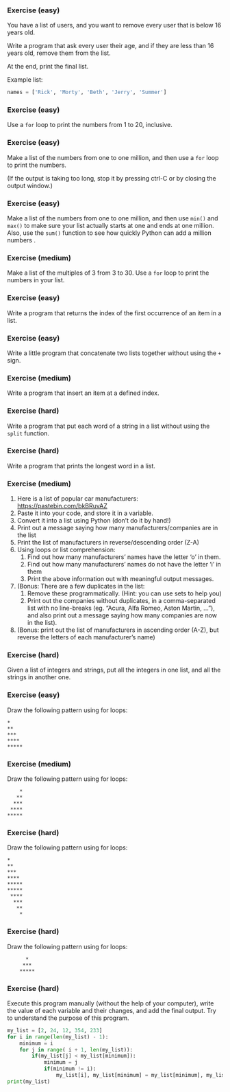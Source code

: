 <!-- Tags=['ForLoop'] -->

### Exercise (easy)
You have a list of users, and you want to remove every user that is below 16 years old.

Write a program that ask every user their age, and if they are less than 16 years old, remove them from the list.

At the end, print the final list.

Example list:
```python
names = ['Rick', 'Morty', 'Beth', 'Jerry', 'Summer']
```

### Exercise (easy)

Use a `for` loop to print the numbers from 1 to 20, inclusive.



### Exercise (easy)

Make a list of the numbers from one to one million, and then use a `for` loop to print the numbers. 

(If the output is taking too long, stop it by pressing ctrl-C or by closing the output window.)



### Exercise (easy)

Make a list of the numbers from one to one million, and then use `min()` and `max()` to make sure your list actually starts at one and ends at one million. Also, use the `sum()` function to see how quickly Python can add a million numbers . 



### Exercise (medium)

Make a list of the multiples of 3 from 3 to 30. Use a `for` loop to print the numbers in your list.



### Exercise (easy)

Write a program that returns the index of the first occurrence of an item in a list.



### Exercise (easy)

Write a little program that concatenate two lists together without using the `+` sign.



### Exercise (medium)

Write a program that insert an item at a defined index.



### Exercise (hard)

Write a program that put each word of a string in a list without using the `split` function.



### Exercise (hard)

Write a program that prints the longest word in a list.



### Exercise (medium)

1. Here is a list of popular car manufacturers: https://pastebin.com/bkBRuvAZ 
2.  Paste it into your code, and store it in a variable. 
3. Convert it into a list using Python (don’t do it by hand!) 
4. Print out a message saying how many manufacturers/companies are in the list 
5.  Print the list of manufacturers in reverse/descending order (Z-A) 
6. Using loops or list comprehension: 
   1. Find out how many manufacturers’ names have the letter ‘o’ in them. 
   2. Find out how many manufacturers’ names do not have the letter ‘i’ in them 
   3. Print the above information out with meaningful output messages. 
7. (Bonus: There are a few duplicates in the list: 
   1. Remove these programmatically. (Hint: you can use sets to help you) 
   2. Print out the companies without duplicates, in a comma-separated list with no line-breaks (eg. “Acura, Alfa Romeo, Aston Martin, ...”), and also print out a message saying how many companies are now in the list). 
8. (Bonus: print out the list of manufacturers in ascending order (A-Z), but reverse the letters of each manufacturer’s name)



### Exercise (hard)

Given a list of integers and strings, put all the integers in one list, and all the strings in another one.



### Exercise (easy)

Draw the following pattern using for loops:

```text
*
**
***
****
*****
```



### Exercise (medium)

Draw the following pattern using for loops:

```text
    *
   **
  ***
 ****
*****
```



### Exercise (hard)

Draw the following pattern using for loops:

```text
*
**
***
****
*****
*****
 ****
  ***
   **
    *
```



### Exercise (hard)

Draw the following pattern using for loops:

```
      *
     ***
    *****
```



### Exercise (hard)

Execute this program manually (without the help of your computer), write the value of each variable and their changes, and add the final output. Try to understand the purpose of this program.

```python
my_list = [2, 24, 12, 354, 233]
for i in range(len(my_list) - 1):
    minimum = i
    for j in range( i + 1, len(my_list)):
        if(my_list[j] < my_list[minimum]):
            minimum = j
            if(minimum != i):
                my_list[i], my_list[minimum] = my_list[minimum], my_list[i]
print(my_list)
```



